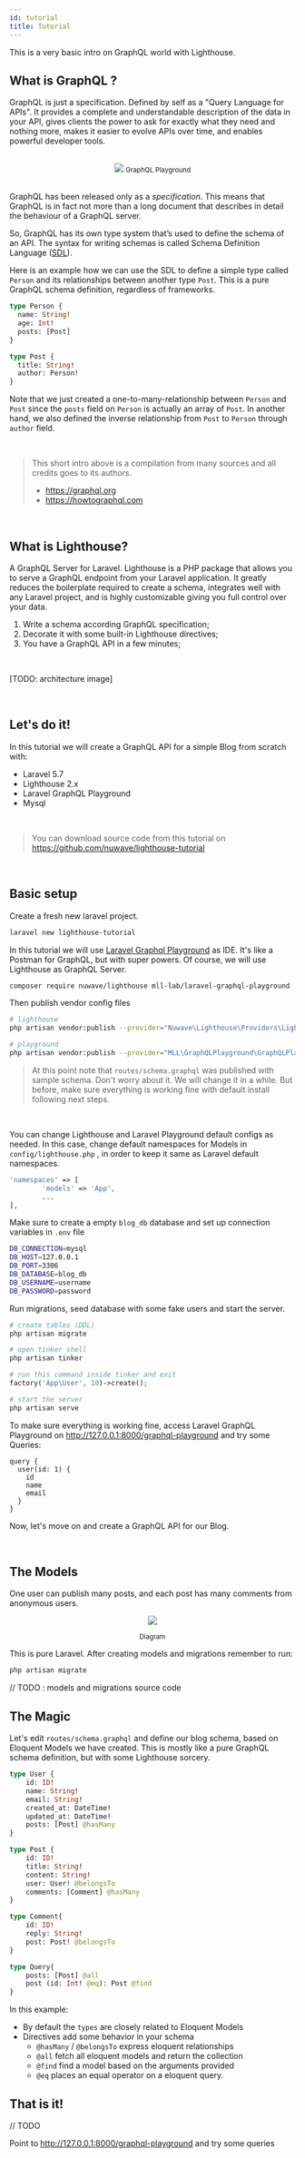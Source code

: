 ```yaml
---
id: tutorial
title: Tutorial
---
```


This is a very basic intro on GraphQL world with Lighthouse.

## What is GraphQL ?

GraphQL is just a specification. Defined by self as a "Query Language for APIs". It provides a complete and understandable description of the data in your API, gives clients the power to ask for exactly what they need and nothing more, makes it easier to evolve APIs over time, and enables powerful developer tools.

<br />

<div align="center">
  <img src="/docs/assets/tutorial/playground.png">  
  <small>GraphQL Playground</small>
</div>

<br />

GraphQL has been released only as a *specification*. This means that GraphQL is in fact not more than a long document that describes in detail the behaviour of a GraphQL server. 

So, GraphQL has its own type system that’s used to define the schema of an API. The syntax for writing schemas is called Schema Definition Language ([SDL](https://www.prisma.io/blog/graphql-sdl-schema-definition-language-6755bcb9ce51/)).


Here is an example how we can use the SDL to define a simple type called `Person` and its relationships between another type `Post`. This is a pure GraphQL schema definition, regardless of frameworks.

```graphql
type Person {
  name: String!
  age: Int!
  posts: [Post]
}

type Post {
  title: String!
  author: Person!
}
```

Note that we just created a one-to-many-relationship between `Person` and `Post` since the `posts` field on `Person` is actually an array of `Post`. In another hand, we also defined the inverse relationship from `Post` to `Person` through `author` field.

<br />

> This short intro above is a compilation from many sources and all credits goes to its authors.
> - https://graphql.org
> - https://howtographql.com

<br />

## What is Lighthouse?

A GraphQL Server for Laravel. Lighthouse is a PHP package that allows you to serve a GraphQL endpoint from your Laravel application. It greatly reduces the boilerplate required to create a schema, integrates well with any Laravel project, and is highly customizable giving you full control over your data.

1. Write a schema according GraphQL specification;
1. Decorate it with some built-in Lighthouse directives;
1. You have a GraphQL API in a few minutes;

<br />

[TODO: architecture image]

<br />


## Let's do it!

In this tutorial we will create a GraphQL API for a simple Blog from scratch with:

- Laravel 5.7
- Lighthouse 2.x
- Laravel GraphQL Playground
- Mysql 

<br />

> You can download source code from this tutorial on https://github.com/nuwave/lighthouse-tutorial

<br />

## Basic setup

Create a fresh new laravel project.

```bash
laravel new lighthouse-tutorial
```

In this tutorial we will use [Laravel Graphql Playground](https://github.com/mll-lab/laravel-graphql-playground) as IDE. It's like a Postman for GraphQL, but with super powers. Of course, we will use Lighthouse as GraphQL Server.

```bash
composer require nuwave/lighthouse mll-lab/laravel-graphql-playground
```

Then publish vendor config files
```bash
# lighthouse
php artisan vendor:publish --provider="Nuwave\Lighthouse\Providers\LighthouseServiceProvider"

# playground
php artisan vendor:publish --provider="MLL\GraphQLPlayground\GraphQLPlaygroundServiceProvider"
```

> At this point note that `routes/schema.graphql` was published with sample schema. Don't worry about it. We will change it in a while. But before, make sure everything is working fine with default install  following next steps.

<br />

You can change Lighthouse and Laravel Playground default configs as needed. In this case, change default namespaces for Models in  `config/lighthouse.php` , in order to keep it same as Laravel default namespaces.

```php
'namespaces' => [
        'models' => 'App', 
        ...
],
```

Make sure to create a empty `blog_db` database and set up connection variables in  `.env` file 

```bash
DB_CONNECTION=mysql
DB_HOST=127.0.0.1
DB_PORT=3306
DB_DATABASE=blog_db
DB_USERNAME=username
DB_PASSWORD=password
```


Run migrations, seed database with some fake users and start the server.

```php
# create tables (DDL)
php artisan migrate

# open tinker shell
php artisan tinker

# run this command inside tinker and exit
factory('App\User', 10)->create();

# start the server
php artisan serve

```

To make sure everything is working fine, access Laravel GraphQL Playground on http://127.0.0.1:8000/graphql-playground and try some Queries:

```graphql
query {
  user(id: 1) {
    id
    name
    email
  }
}
```

Now, let's move on and create a GraphQL API for our Blog.

<br />

## The Models

One user can publish many posts, and each post has many comments from anonymous users.

<div align="center">
  <img src="/docs/assets/tutorial/model.png">  
  <p><small>Diagram</small></p>
</div>

This is pure Laravel. After creating models and migrations remember to run:

```php
php artisan migrate
```

// TODO : models and migrations source code

## The Magic

Let's edit `routes/schema.graphql` and define our blog schema, based on Eloquent Models we have created. This is mostly like a pure GraphQL schema definition, but with some Lighthouse sorcery. 


```graphql
type User {
    id: ID!
    name: String!
    email: String!
    created_at: DateTime!
    updated_at: DateTime!
    posts: [Post] @hasMany
}

type Post {
    id: ID!
    title: String!
    content: String!
    user: User! @belongsTo
    comments: [Comment] @hasMany
}

type Comment{
    id: ID!
    reply: String!
    post: Post! @belongsTo
}

type Query{
    posts: [Post] @all
    post (id: Int! @eq): Post @find
}

```


In this example:


- By default the `types` are closely related to Eloquent Models
- Directives add some behavior in your schema
  - `@hasMany` / `@belongsTo` express eloquent relationships 
  - `@all` fetch all eloquent models and return the collection
  - `@find` find a model based on the arguments provided
  - `@eq` places an equal operator on a eloquent query.  


## That is it!

// TODO

Point to 
http://127.0.0.1:8000/graphql-playground and try some queries

```graphql

```
